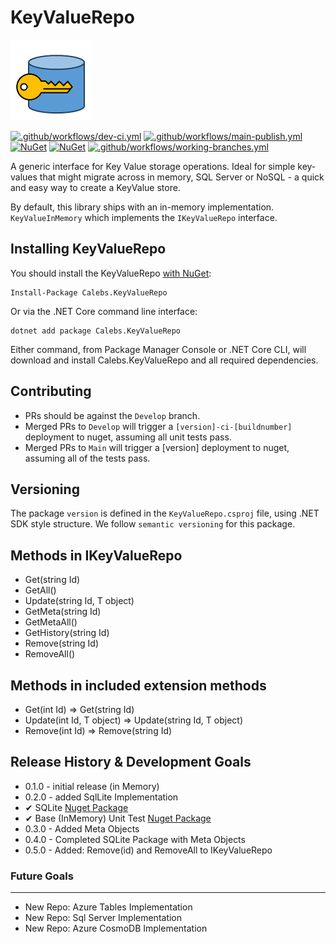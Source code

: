 ﻿# KeyValueRepo
![KeyValueRepo Logo](./assets/logo/KeyValueRepoLogo.png)

[![.github/workflows/dev-ci.yml](https://github.com/calebjenkins/KeyValueRepo/actions/workflows/dev-ci.yml/badge.svg?branch=develop)](https://github.com/calebjenkins/KeyValueRepo/actions/workflows/dev-ci.yml)
[![.github/workflows/main-publish.yml](https://github.com/calebjenkins/KeyValueRepo/actions/workflows/main-publish.yml/badge.svg?branch=main)](https://github.com/calebjenkins/KeyValueRepo/actions/workflows/main-publish.yml)
[![NuGet](https://img.shields.io/nuget/dt/calebs.keyvaluerepo.svg)](https://www.nuget.org/packages/Calebs.KeyValueRepo) 
[![NuGet](https://img.shields.io/nuget/vpre/calebs.keyvaluerepo.svg)](https://www.nuget.org/packages/Calebs.KeyValueRepo)
[![.github/workflows/working-branches.yml](https://github.com/calebjenkins/KeyValueRepo/actions/workflows/working-branches.yml/badge.svg)](https://github.com/calebjenkins/KeyValueRepo/actions/workflows/working-branches.yml)

A generic interface for Key Value storage operations. Ideal for simple key-values that might migrate across in memory, SQL Server or NoSQL - a quick and easy way to create a KeyValue store.

By default, this library ships with an in-memory implementation. `KeyValueInMemory` which implements the `IKeyValueRepo` interface.

## Installing KeyValueRepo

You should install the KeyValueRepo [with NuGet](https://www.nuget.org/packages/Calebs.KeyValueRepo):

    Install-Package Calebs.KeyValueRepo
    
Or via the .NET Core command line interface:

    dotnet add package Calebs.KeyValueRepo

Either command, from Package Manager Console or .NET Core CLI, will download and install Calebs.KeyValueRepo and all required dependencies.

## Contributing
- PRs should be against the `Develop` branch.
- Merged PRs to `Develop` will trigger a `[version]-ci-[buildnumber]` deployment to nuget, assuming all unit tests pass.
- Merged PRs to `Main` will trigger a [version] deployment to nuget, assuming all of the tests pass.

## Versioning
The package `version` is defined in the `KeyValueRepo.csproj` file, using .NET SDK style structure. We follow `semantic versioning` for this package.


## Methods in IKeyValueRepo

- Get<T>(string Id)
- GetAll<T>()
- Update<T>(string Id, T object)
- GetMeta<T>(string Id)
- GetMetaAll<T>()
- GetHistory<T>(string Id)
- Remove<T>(string Id)
- RemoveAll<T>()

## Methods in included extension methods
- Get<T>(int Id) => Get<T>(string Id)
- Update<T>(int Id, T object) => Update(string Id, T object)
- Remove<T>(int Id) => Remove<T>(string Id)

## Release History & Development Goals
- 0.1.0 - initial release (in Memory)
- 0.2.0 - added SqlLite Implementation
- ✔ SQLite [Nuget Package](https://www.nuget.org/packages/Calebs.KeyValueRepo.SQLite/)
- ✔ Base (InMemory) Unit Test [Nuget Package](https://www.nuget.org/packages/Calebs.KeyValueRepoTests/)
- 0.3.0 - Added Meta Objects 
- 0.4.0 - Completed SQLite Package with Meta Objects
- 0.5.0 - Added: Remove<T>(id) and RemoveAll<T> to IKeyValueRepo
### Future Goals
---
- New Repo: Azure Tables Implementation
- New Repo: Sql Server Implementation
- New Repo: Azure CosmoDB Implementation